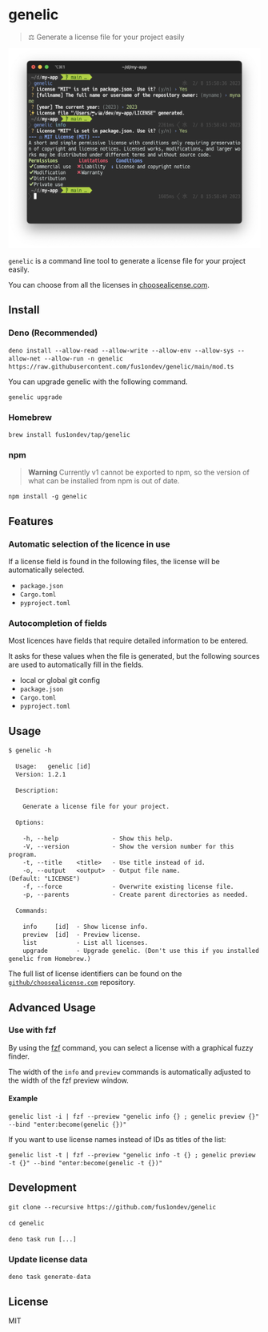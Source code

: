 # genelic 

> ⚖️ Generate a license file for your project easily

![](./assets/screenshot.png)

`genelic` is a command line tool to generate a license file for your project easily.

You can choose from all the licenses in [choosealicense.com](https://choosealicense.com/appendix/).

## Install

### Deno (Recommended)

```
deno install --allow-read --allow-write --allow-env --allow-sys --allow-net --allow-run -n genelic https://raw.githubusercontent.com/fus1ondev/genelic/main/mod.ts
```

You can upgrade genelic with the following command.

```
genelic upgrade
```

### Homebrew

```
brew install fus1ondev/tap/genelic
```

### npm

> **Warning**
> Currently v1 cannot be exported to npm, so the version of what can be installed from npm is out of date.

```
npm install -g genelic
```

## Features

### Automatic selection of the licence in use

If a license field is found in the following files, the license will be automatically selected.

- `package.json`
- `Cargo.toml`
- `pyproject.toml`

### Autocompletion of fields

Most licences have fields that require detailed information to be entered.

It asks for these values when the file is generated, but the following sources are used to automatically fill in the fields.

- local or global git config
- `package.json`
- `Cargo.toml`
- `pyproject.toml`

## Usage

```
$ genelic -h

  Usage:   genelic [id]
  Version: 1.2.1

  Description:

    Generate a license file for your project.

  Options:

    -h, --help               - Show this help.
    -V, --version            - Show the version number for this program.
    -t, --title    <title>   - Use title instead of id.
    -o, --output   <output>  - Output file name.                          (Default: "LICENSE")
    -f, --force              - Overwrite existing license file.
    -p, --parents            - Create parent directories as needed.

  Commands:

    info     [id]  - Show license info.
    preview  [id]  - Preview license.
    list           - List all licenses.
    upgrade        - Upgrade genelic. (Don't use this if you installed genelic from Homebrew.)
```

The full list of license identifiers can be found on the [`github/choosealicense.com`](https://github.com/github/choosealicense.com/tree/gh-pages/_licenses) repository.

## Advanced Usage

### Use with fzf

By using the [fzf](https://github.com/junegunn/fzf) command, you can select a license with a graphical fuzzy finder.

The width of the `info` and `preview` commands is automatically adjusted to the width of the fzf preview window.

#### Example

```
genelic list -i | fzf --preview "genelic info {} ; genelic preview {}" --bind "enter:become(genelic {})"
```

If you want to use license names instead of IDs as titles of the list:

```
genelic list -t | fzf --preview "genelic info -t {} ; genelic preview -t {}" --bind "enter:become(genelic -t {})"
```

## Development

```
git clone --recursive https://github.com/fus1ondev/genelic

cd genelic

deno task run [...]
```

### Update license data

```
deno task generate-data
```

## License

MIT